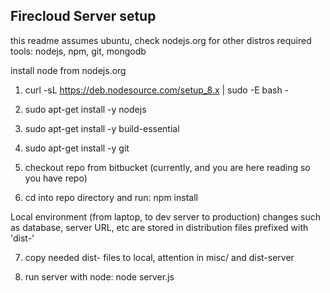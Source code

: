 Firecloud Server setup
--------------------------

this readme assumes ubuntu, check nodejs.org for other distros
required tools: nodejs, npm, git, mongodb

install node from nodejs.org

1) curl -sL https://deb.nodesource.com/setup_8.x | sudo -E bash -
2) sudo apt-get install -y nodejs
3) sudo apt-get install -y build-essential
4) sudo apt-get install -y git

5) checkout repo from bitbucket (currently, and you are here reading so you have repo)

6) cd into repo directory and run:
 npm install

Local environment (from laptop, to dev server to production) changes such as database, server URL, etc
are stored in distribution files prefixed with 'dist-'

7) copy needed dist- files to local, attention in misc/ and dist-server

8) run server with node: 
 node server.js
